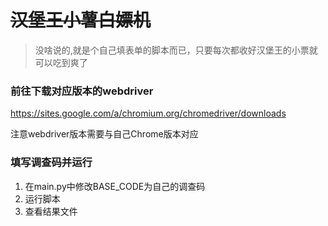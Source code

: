 # ~~**汉堡王小薯白嫖机**~~

> 没啥说的,就是个自己填表单的脚本而已，只要每次都收好汉堡王的小票就可以吃到爽了

### 前往下载对应版本的webdriver
https://sites.google.com/a/chromium.org/chromedriver/downloads

注意webdriver版本需要与自己Chrome版本对应

### 填写调查码并运行
1. 在main.py中修改BASE_CODE为自己的调查码
2. 运行脚本
3. 查看结果文件
